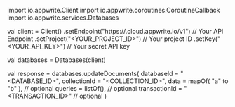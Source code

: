 import io.appwrite.Client
import io.appwrite.coroutines.CoroutineCallback
import io.appwrite.services.Databases

val client = Client()
    .setEndpoint("https://<REGION>.cloud.appwrite.io/v1") // Your API Endpoint
    .setProject("<YOUR_PROJECT_ID>") // Your project ID
    .setKey("<YOUR_API_KEY>") // Your secret API key

val databases = Databases(client)

val response = databases.updateDocuments(
    databaseId = "<DATABASE_ID>",
    collectionId = "<COLLECTION_ID>",
    data = mapOf( "a" to "b" ), // optional
    queries = listOf(), // optional
    transactionId = "<TRANSACTION_ID>" // optional
)

